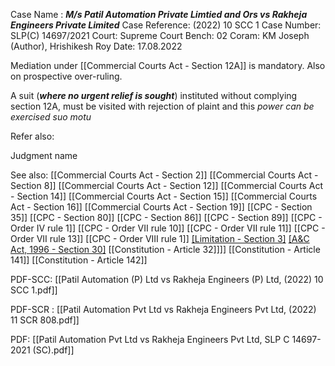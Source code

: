 Case Name : ***M/s Patil Automation Private Limtied and Ors  vs Rakheja Engineers Private Limited***
Case Reference: (2022) 10 SCC 1
Case Number: SLP(C) 14697/2021
Court: Supreme Court
Bench: 02
Coram: KM Joseph (Author), Hrishikesh Roy
Date: 17.08.2022

Mediation under [[Commercial Courts Act - Section 12A]] is mandatory.
Also on prospective over-ruling.

A suit (***where no urgent relief is sought***) instituted without complying section 12A, must be visited with rejection of plaint and this *power can be exercised suo motu*

Refer also:

Judgment name

See also:
[[Commercial Courts Act - Section 2]]
[[Commercial Courts Act - Section 8]]
[[Commercial Courts Act - Section 12]]
[[Commercial Courts Act - Section 14]]
[[Commercial Courts Act - Section 15]]
[[Commercial Courts Act - Section 16]]
[[Commercial Courts Act - Section 19]]
[[CPC - Section 35]]
[[CPC - Section 80]]
[[CPC - Section 86]]
[[CPC - Section 89]]
[[CPC - Order IV rule 1]]
[[CPC - Order VII rule 10]]
[[CPC - Order VII rule 11]] 
[[CPC - Order VII rule 13]] 
[[CPC - Order VIII rule 1]]
[[Limitation - Section 3]](2)
[[A&C Act, 1996 - Section 30]](4)
[[Constitution - Article 32]]]]
[[Constitution - Article 141]]
[[Constitution - Article 142]]

PDF-SCC: 
[[Patil Automation (P) Ltd vs Rakheja Engineers (P) Ltd, (2022) 10 SCC 1.pdf]]

PDF-SCR : 
[[Patil Automation Pvt Ltd vs Rakheja Engineers Pvt Ltd, (2022) 11 SCR 808.pdf]]

PDF:
[[Patil Automation Pvt Ltd vs Rakheja Engineers Pvt Ltd, SLP C 14697-2021 (SC).pdf]]
